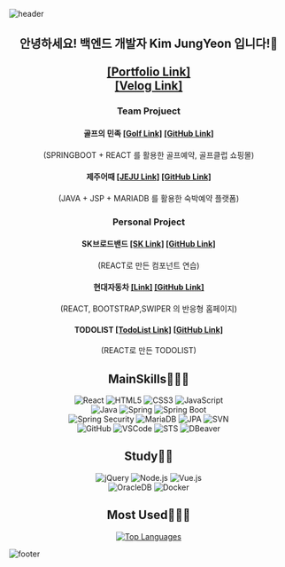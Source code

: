 ![header](https://capsule-render.vercel.app/api?type=Waving&color=87CEEB&height=200&section=header&text=Welcome!&fontColor=333333&fontSize=90)

<h2 align="center">안녕하세요! 백엔드 개발자 Kim JungYeon 입니다!👋 
<br/>
<br/>
  <a href="https://jungyeonprotfolio.netlify.app/">[Portfolio Link]</a><br />
  <a href="https://velog.io/@jungyeon53/posts">[Velog Link]</a>
  <br/>
</h2>


<h3 align="center">Team Projuect</h3>

<h4 align="center">골프의 민족
  <a href="http://13.125.136.122">[Golf Link]</a>
  <a href="https://github.com/jungyeon53/Golf">[GitHub Link]</a>
</h4>
<p align="center">
(SPRINGBOOT + REACT 를 활용한 골프예약, 골프클럽 쇼핑몰)
</p>

<h4 align="center">제주어때 
  <a href="http://jeju.imfreepass.com/">[JEJU Link]</a>
  <a href="https://github.com/jungyeon53/semiJeju">[GitHub Link]</a>
</h4>
<p align="center">
(JAVA + JSP + MARIADB 를 활용한 숙박예약 플랫폼)
</p>


<h3 align="center">Personal Project</h3>

<h4 align="center">SK브로드밴드
  <a href="https://skbro.netlify.app/">[SK Link]</a>
  <a href="https://github.com/jungyeon53/skReact">[GitHub Link]</a>
</h4>
<p align="center">
(REACT로 만든 컴포넌트 연습)
</p>

<h4 align="center">현대자동차
  <a href="https://hyundaicar.netlify.app/">[Link]</a>
  <a href="https://github.com/jungyeon53/hyundaicar">[GitHub Link]</a>
</h4>
<p align="center">
(REACT, BOOTSTRAP,SWIPER 의 반응형 홈페이지)
</p>

<h4 align="center">TODOLIST
  <a href="https://jytodolist.netlify.app/">[TodoList Link]</a>
  <a href="https://github.com/jungyeon53/Todo-App">[GitHub Link]</a>
</h4>
<p align="center">(REACT로 만든 TODOLIST)
</p>

<h2 align="center">MainSkills👩🏻‍💻
<br/>
</h2>
<div align="center">
  <img alt="React" src="https://img.shields.io/badge/React-61DAFB?&style=for-the-badge&logo=React&logoColor=white"/>
  <img alt="HTML5" src="https://img.shields.io/badge/HTML5-E34F26?&style=for-the-badge&logo=HTML5&logoColor=white"/>
  <img alt="CSS3" src="https://img.shields.io/badge/CSS3-1572B6?&style=for-the-badge&logo=CSS3&logoColor=white"/>
  <img alt="JavaScript" src="https://img.shields.io/badge/JavaScript-F7DF1E?&style=for-the-badge&logo=JavaScript&logoColor=white"/>
  <br/>
  <img alt="Java" src="https://img.shields.io/badge/Java-007396?style=flat-square&logo=Java&logoColor=white"/>
  <img alt="Spring" src="https://img.shields.io/badge/Spring-6DB33F?&style=for-the-badge&logo=Spring&logoColor=white"/>
  <img alt="Spring Boot" src="https://img.shields.io/badge/Spring_Boot-6DB33F?&style=for-the-badge&logo=Spring&logoColor=white"/>
  <br/>
  <img alt="Spring Security" src="https://img.shields.io/badge/Spring_Security-6DB33F?&style=for-the-badge&logo=Spring&logoColor=white"/>
  <img alt="MariaDB" src="https://img.shields.io/badge/MariaDB-003545?&style=for-the-badge&logo=MariaDB&logoColor=white"/>
  <img alt="JPA" src="https://img.shields.io/badge/JPA-6600CC?&style=for-the-badge&logo=Java&logoColor=white"/>
  <img alt="SVN" src="https://img.shields.io/badge/SVN-809CC9?&style=for-the-badge&logo=Subversion&logoColor=white"/>
  <br/>
  <img alt="GitHub" src="https://img.shields.io/badge/GitHub-181717?&style=for-the-badge&logo=GitHub&logoColor=white"/>
  <img alt="VSCode" src="https://img.shields.io/badge/VS_Code-007ACC?&style=for-the-badge&logo=Visual%20Studio%20Code&logoColor=white"/>
  <img alt="STS" src="https://img.shields.io/badge/STS-7D42DA?&style=for-the-badge&logo=Eclipse%20IDE&logoColor=white"/>
  <img alt="DBeaver" src="https://img.shields.io/badge/DBeaver-000000?&style=for-the-badge&logo=DBeaver&logoColor=white"/>
</div>

<h2 align="center">Study👩🏻
<br/>
</h2>
<div align="center">
  <img alt="jQuery" src="https://img.shields.io/badge/jQuery-0769AD?&style=for-the-badge&logo=jQuery&logoColor=white"/>
  <img alt="Node.js" src="https://img.shields.io/badge/Node.js-339933?&style=for-the-badge&logo=Node.js&logoColor=white"/>
  <img alt="Vue.js" src="https://img.shields.io/badge/Vue.js-4FC08D?&style=for-the-badge&logo=Vue.js&logoColor=white"/>
  <br/>
  <img alt="OracleDB" src="https://img.shields.io/badge/Oracle_DB-F80000?&style=for-the-badge&logo=Oracle&logoColor=white"/>
  <img alt="Docker" src="https://img.shields.io/badge/Docker-2496ED?&style=for-the-badge&logo=Docker&logoColor=white"/>
</div>

<h2 align="center">Most Used👩🏻‍💼
<br/>
</h2>
<p align="center">
  <a href="https://github.com/anuraghazra/github-readme-stats">
    <img src="https://github-readme-stats.vercel.app/api/top-langs/?username=jungyeon53&layout=compact&langs_count=10" alt="Top Languages">
  </a>
</p>

![footer](https://capsule-render.vercel.app/api?type=Waving&color=87CEEB&height=200&section=footer&fontColor=333333&fontSize=90)




